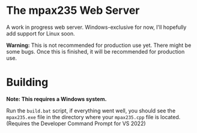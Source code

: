 # The mpax235 Web Server
A work in progress web server. Windows-exclusive for now, I'll hopefully add support for Linux soon.

**Warning:** This is not recommended for production use yet. There might be some bugs. Once this is finished, it will be recommended for production use.

# Building
**Note: This requires a Windows system.**

Run the `build.bat` script, if everything went well, you should see the `mpax235.exe` file in the directory where your `mpax235.cpp` file is located. (Requires the Developer Command Prompt for VS 2022)